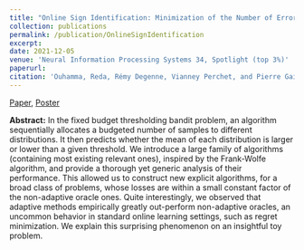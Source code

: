 ```yaml
---
title: "Online Sign Identification: Minimization of the Number of Errors in Thresholding Bandits"
collection: publications
permalink: /publication/OnlineSignIdentification
excerpt:
date: 2021-12-05
venue: 'Neural Information Processing Systems 34, Spotlight (top 3%)'
paperurl: 
citation: 'Ouhamma, Reda, Rémy Degenne, Vianney Perchet, and Pierre Gaillard. "Online Sign Identification: Minimization of the Number of Errors in Thresholding Bandits." Advances in Neural Information Processing Systems 34 (2021): 18577-18589.'
---
```


[Paper](http://redaouhamma.github.io/files/thresholding.pdf), [Poster](http://redaouhamma.github.io/files/thresholdingPoster.pdf)

**Abstract:** In the fixed budget thresholding bandit problem, an algorithm sequentially allocates a budgeted number of samples to different distributions. It then predicts whether the mean of each distribution is larger or lower than a given threshold. We introduce a large family of algorithms (containing most existing relevant ones), inspired by the Frank-Wolfe algorithm, and provide a thorough yet generic analysis of their performance. This allowed us to construct new explicit algorithms, for a broad class of problems, whose losses are within a small constant factor of the non-adaptive oracle ones. Quite interestingly, we observed that adaptive methods empirically greatly out-perform non-adaptive oracles, an uncommon behavior in standard online learning settings, such as regret minimization. We explain this surprising phenomenon on an insightful toy problem.

